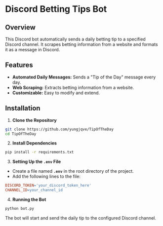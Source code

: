 # Discord Betting Tips Bot

## Overview

This Discord bot automatically sends a daily betting tip to a specified Discord channel. It scrapes betting information from a website and formats it as a message in Discord.

## Features

- **Automated Daily Messages:** Sends a "Tip of the Day" message every day.
- **Web Scraping:** Extracts betting information from a website.
- **Customizable:** Easy to modify and extend.

## Installation

1. **Clone the Repository**

```bash
git clone https://github.com/yungjqve/TipOfTheDay
cd TipOfTheDay
```

2. **Install Dependencies**

```bash
pip install -r requirements.txt
```

3. **Setting Up the `.env` File**

- Create a file named **`.env`** in the root directory of the project.
- Add the following lines to the file:

```makefile
DISCORD_TOKEN='your_discord_token_here'
CHANNEL_ID=your_channel_id
```

4. **Running the Bot**

```bash
python bot.py
```

The bot will start and send the daily tip to the configured Discord channel.
